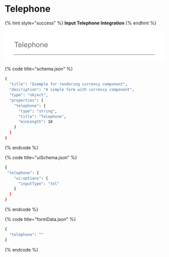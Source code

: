 # Telephone

{% hint style="success" %}
**Input Telephone Integration**
{% endhint %}

![Telephone input type](../.gitbook/assets/image%20%2812%29.png)

{% code title="schema.json" %}
```bash
{
  "title": "Example for rendering currency component",
  "description": "A simple form with currency component",
  "type": "object",
  "properties": {
    "telephone": {
      "type": "string",
      "title": "Telephone",
      "minLength": 10
    }
  }
}
```
{% endcode %}

{% code title="uiSchema.json" %}
```bash
{
 "telephone": {
    "ui:options": {
      "inputType": "tel"
    }
  }
}
```
{% endcode %}

{% code title="formData.json" %}
```bash
{
  "telephone": ""
}
```
{% endcode %}


